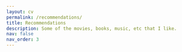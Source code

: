 ```yaml
---
layout: cv
permalink: /recommendations/
title: Recommendations
description: Some of the movies, books, music, etc that I like. 
nav: false
nav_order: 3
---
```

<!-- _pages/publications.md -->
<div class="publications">


</div>
